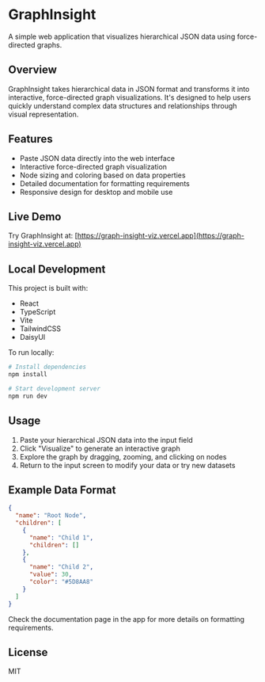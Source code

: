 # GraphInsight

A simple web application that visualizes hierarchical JSON data using force-directed graphs.

## Overview

GraphInsight takes hierarchical data in JSON format and transforms it into interactive, force-directed graph visualizations. It's designed to help users quickly understand complex data structures and relationships through visual representation.

## Features

- Paste JSON data directly into the web interface
- Interactive force-directed graph visualization
- Node sizing and coloring based on data properties
- Detailed documentation for formatting requirements
- Responsive design for desktop and mobile use

## Live Demo

Try GraphInsight at: [https://graph-insight-viz.vercel.app](https://graph-insight-viz.vercel.app)

## Local Development

This project is built with:
- React
- TypeScript
- Vite
- TailwindCSS
- DaisyUI

To run locally:

```bash
# Install dependencies
npm install

# Start development server
npm run dev
```

## Usage

1. Paste your hierarchical JSON data into the input field
2. Click "Visualize" to generate an interactive graph
3. Explore the graph by dragging, zooming, and clicking on nodes
4. Return to the input screen to modify your data or try new datasets

## Example Data Format

```json
{
  "name": "Root Node",
  "children": [
    {
      "name": "Child 1",
      "children": []
    },
    {
      "name": "Child 2",
      "value": 30,
      "color": "#5D8AA8"
    }
  ]
}
```

Check the documentation page in the app for more details on formatting requirements.

## License

MIT
